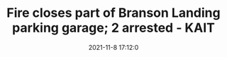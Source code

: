 ---
"title": "Fire closes part of Branson Landing parking garage; 2 arrested - KAIT"
"date": "2021-11-8 17:12:0"
"feed_name": "GOOGLENEWSDRILLING"
"feed_website": "https://news.google.com/search?q=drilling%2Bincident&hl=en-US&gl=US&ceid=US:en"
"feed_rss": "https://news.google.com/rss/search?q=drilling%2Bincident&hl=en-US&gl=US&ceid=US:en"
"link": "https://www.kait8.com/2021/11/08/fire-closes-part-branson-landing-parking-garage-investigation-continues/"
"source": "{'href': 'https://www.kait8.com', 'title': 'KAIT'}"
"file": "_posts/2021-1-1-0a77561015e82ae3a4ea99d942439b6427f96fac.md"
"accident": "1"
"drilling": "0"
"dead": "0"
"injured": "0"
"arrested": "2"
"place": "unknown place"
"where": "unknown site"
"causes": "unknown"
"place_uri": "unknown place"
---